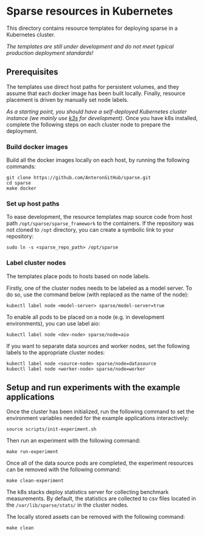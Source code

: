 # Sparse resources in Kubernetes

This directory contains resource templates for deploying sparse in a Kubernetes cluster.

*The templates are still under development and do not meet typical production deployment standards!*

## Prerequisites
The templates use direct host paths for persistent volumes, and they assume that each docker image has been built
locally. Finally, resource placement is driven by manually set node labels.

*As a starting point, you should have a self-deployed Kubernetes cluster instance (we mainly use
[k3s](https://k3s.io/) for development)*. Once you have k8s installed, complete the following steps on each cluster
node to prepare the deployment.

### Build docker images
Build all the docker images locally on each host, by running the following commands:
```
git clone https://github.com/AnteronGitHub/sparse.git
cd sparse
make docker
```

### Set up host paths

To ease development, the resource templates map source code from host path `/opt/sparse/sparse_framework` to the containers. If the
repository was not cloned to `/opt` directory, you can create a symbolic link to your repository:
```
sudo ln -s <sparse_repo_path> /opt/sparse
```

### Label cluster nodes

The templates place pods to hosts based on node labels.

Firstly, one of the cluster nodes needs to be labeled as a model server. To do so, use the command below (with
<model-server> replaced as the name of the node):

```
kubectl label node <model-server> sparse/model-server=true
```

To enable all pods to be placed on a node (e.g. in development environments), you can use label aio:

```
kubectl label node <dev-node> sparse/node=aio
```

If you want to separate data sources and worker nodes, set the following labels to the appropriate cluster nodes:
```
kubectl label node <source-node> sparse/node=datasource
kubectl label node <worker-node> sparse/node=worker
```

## Setup and run experiments with the example applications

Once the cluster has been initialized, run the following command to set the environment variables needed for the
example applications interactively:
```
source scripts/init-experiment.sh
```

Then run an experiment with the following command:
```
make run-experiment
```

Once all of the data source pods are completed, the experiment resources can be removed with the following command:
```
make clean-experiment
```

The k8s stacks deploy statistics server for collecting benchmark measurements. By default, the statistics are collected
to csv files located in the `/var/lib/sparse/stats/` in the cluster nodes.

The locally stored assets can be removed with the following command:
```
make clean
```
